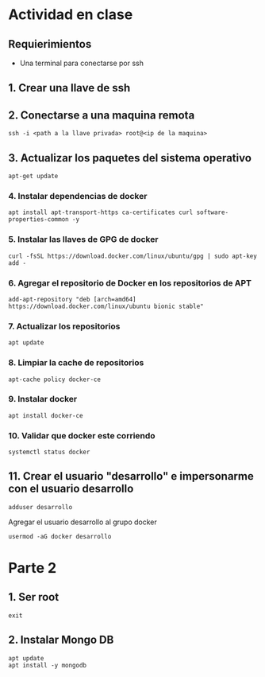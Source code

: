 # Actividad en clase

## Requierimientos

- Una terminal para conectarse por ssh

## 1. Crear una llave de ssh

## 2. Conectarse a una maquina remota

```
ssh -i <path a la llave privada> root@<ip de la maquina>
```

## 3. Actualizar los paquetes del sistema operativo

```
apt-get update
```

### 4. Instalar dependencias de docker

```
apt install apt-transport-https ca-certificates curl software-properties-common -y
```

### 5. Instalar las llaves de GPG de docker

```
curl -fsSL https://download.docker.com/linux/ubuntu/gpg | sudo apt-key add -
```

### 6. Agregar el repositorio de Docker en los repositorios de APT

```
add-apt-repository "deb [arch=amd64] https://download.docker.com/linux/ubuntu bionic stable"
```

### 7. Actualizar los repositorios

```
apt update
```

### 8. Limpiar la cache de repositorios

```
apt-cache policy docker-ce
```

### 9. Instalar docker

```
apt install docker-ce
```

### 10. Validar que docker este corriendo

```
systemctl status docker
```

## 11. Crear el usuario "desarrollo" e impersonarme con el usuario desarrollo

```
adduser desarrollo
```

Agregar el usuario desarrollo al grupo docker

```
usermod -aG docker desarrollo
```

# Parte 2

## 1. Ser root

```
exit
```

## 2. Instalar Mongo DB

```
apt update
apt install -y mongodb
```

